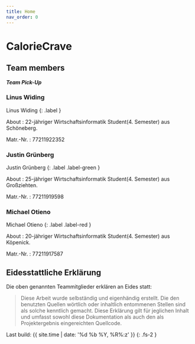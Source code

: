 ```yaml
---
title: Home
nav_order: 0
---
```


# CalorieCrave


## Team members

***Team Pick-Up***

### Linus Widing
Linus Widing
{: .label }

About
: 22-jähriger Wirtschaftsinformatik Student(4. Semester) aus Schöneberg.

Matr.-Nr.
: 77211922352

### Justin Grünberg
Justin Grünberg
{: .label .label-green }

About
: 25-jähriger Wirtschaftsinformatik Student(4. Semester) aus Großziehten.

Matr.-Nr.
: 77211919598

### Michael Otieno
Michael Otieno
{: .label .label-red }

About
: 20-jähriger Wirtschaftsinformatik Student(4. Semester) aus Köpenick.

Matr.-Nr.
: 77211917587

## Eidesstattliche Erklärung

Die oben genannten Teammitglieder erklären an Eides statt:

> Diese Arbeit wurde selbständig und eigenhändig erstellt. Die den benutzten Quellen wörtlich oder inhaltlich entommenen Stellen sind als solche kenntlich gemacht. Diese Erklärung gilt für jeglichen Inhalt und umfasst sowohl diese Dokumentation als auch den als Projektergebnis eingereichten Quellcode.

Last build: {{ site.time | date: '%d %b %Y, %R%:z' }}
{: .fs-2 }